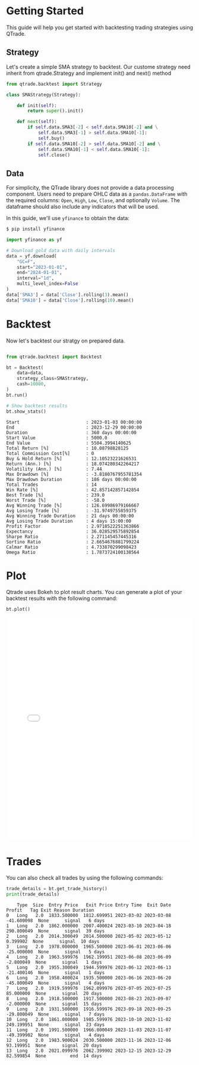 # Getting Started

This guide will help you get started with backtesting trading strategies using QTrade.

## Strategy

Let's create a simple SMA strategy to backtest. Our custome strategy need inherit from qtrade.Strategy and implement init() and next() method

```python
from qtrade.backtest import Strategy

class SMAStrategy(Strategy):

    def init(self):
        return super().init()

    def next(self):
        if self.data.SMA3[-2] < self.data.SMA10[-2] and \
            self.data.SMA3[-1] > self.data.SMA10[-1]:
            self.buy()
        if self.data.SMA10[-2] > self.data.SMA10[-2] and \
            self.data.SMA10[-1] < self.data.SMA10[-1]:
            self.close()
```

## Data

For simplicity, the QTrade library does not provide a data processing component. Users need to prepare OHLC data as a `pandas.DataFrame` with the required columns: `Open`, `High`, `Low`, `Close`, and optionally `Volume`. The dataframe should also include any indicators that will be used.

In this guide, we'll use `yfinance` to obtain the data:

```bash
$ pip install yfinance
```

```python
import yfinance as yf

# Download gold data with daily intervals
data = yf.download(
    "GC=F", 
    start="2023-01-01", 
    end="2024-01-01", 
    interval="1d", 
    multi_level_index=False
)
data['SMA3'] = data['Close'].rolling(3).mean()
data['SMA10'] = data['Close'].rolling(10).mean()
```

# Backtest

Now let's backtest our stratgy on prepared data.

```python

from qtrade.backtest import Backtest

bt = Backtest(
    data=data,
    strategy_class=SMAStrategy,
    cash=10000,
)
bt.run()

# Show backtest results
bt.show_stats()
```

```plaintext
Start                         : 2023-01-03 00:00:00
End                           : 2023-12-29 00:00:00
Duration                      : 360 days 00:00:00
Start Value                   : 5000.0
End Value                     : 5504.3994140625
Total Return [%]              : 10.08798828125
Total Commission Cost[%]      : 0
Buy & Hold Return [%]         : 12.10523221626531
Return (Ann.) [%]             : 18.074280342264217
Volatility (Ann.) [%]         : 7.44
Max Drawdown [%]              : -3.8180767955781354
Max Drawdown Duration         : 186 days 00:00:00
Total Trades                  : 14
Win Rate [%]                  : 42.857142857142854
Best Trade [%]                : 239.0
Worst Trade [%]               : -58.0
Avg Winning Trade [%]         : 126.69986979166667
Avg Losing Trade [%]          : -31.9749755859375
Avg Winning Trade Duration    : 21 days 00:00:00
Avg Losing Trade Duration     : 4 days 15:00:00
Profit Factor                 : 2.9718522251363866
Expectancy                    : 36.028529575892854
Sharpe Ratio                  : 2.271145457445316
Sortino Ratio                 : 2.6654676881799224
Calmar Ratio                  : 4.733870299098423
Omega Ratio                   : 1.7873724100138564
```

# Plot

Qtrade uses Bokeh to plot result charts. You can generate a plot of your backtest results with the following command:

```python
bt.plot()
```

<!-- 嵌入 HTML 文件 -->
<iframe src="../_static/demo.html" width="100%" height="600px" style="border:none;"></iframe>


# Trades

You can also check all trades by using the following commands:

```python
trade_details = bt.get_trade_history()
print(trade_details)
```

```plaintext
    Type  Size  Entry Price   Exit Price Entry Time  Exit Date      Profit   Tag Exit Reason Duration
0   Long   2.0  1833.500000  1812.699951 2023-03-02 2023-03-08  -41.600098  None      signal   6 days
1   Long   2.0  1862.000000  2007.400024 2023-03-10 2023-04-18  290.800049  None      signal  39 days
2   Long   2.0  2014.300049  2014.500000 2023-05-02 2023-05-12    0.399902  None      signal  10 days
3   Long   2.0  1978.000000  1965.500000 2023-06-01 2023-06-06  -25.000000  None      signal   5 days
4   Long   2.0  1963.599976  1962.199951 2023-06-08 2023-06-09   -2.800049  None      signal   1 days
5   Long   2.0  1955.300049  1944.599976 2023-06-12 2023-06-13  -21.400146  None      signal   1 days
6   Long   2.0  1958.400024  1935.500000 2023-06-16 2023-06-20  -45.800049  None      signal   4 days
7   Long   2.0  1919.599976  1962.099976 2023-07-05 2023-07-25   85.000000  None      signal  20 days
8   Long   2.0  1918.500000  1917.500000 2023-08-23 2023-09-07   -2.000000  None      signal  15 days
9   Long   2.0  1931.500000  1916.599976 2023-09-18 2023-09-25  -29.800049  None      signal   7 days
10  Long   2.0  1861.000000  1985.599976 2023-10-10 2023-11-02  249.199951  None      signal  23 days
11  Long   2.0  1991.500000  1966.800049 2023-11-03 2023-11-07  -49.399902  None      signal   4 days
12  Long   2.0  1983.900024  2030.500000 2023-11-16 2023-12-06   93.199951  None      signal  20 days
13  Long   2.0  2021.099976  2062.399902 2023-12-15 2023-12-29   82.599854  None         end  14 days

```